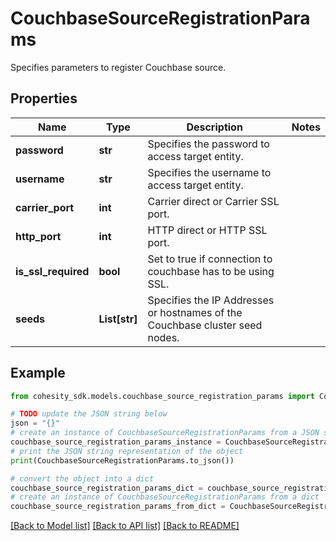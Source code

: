 # CouchbaseSourceRegistrationParams

Specifies parameters to register Couchbase source.

## Properties

Name | Type | Description | Notes
------------ | ------------- | ------------- | -------------
**password** | **str** | Specifies the password to access target entity. | 
**username** | **str** | Specifies the username to access target entity. | 
**carrier_port** | **int** | Carrier direct or Carrier SSL port. | 
**http_port** | **int** | HTTP direct or HTTP SSL port. | 
**is_ssl_required** | **bool** | Set to true if connection to couchbase has to be using SSL. | 
**seeds** | **List[str]** | Specifies the IP Addresses or hostnames of the Couchbase cluster seed nodes. | 

## Example

```python
from cohesity_sdk.models.couchbase_source_registration_params import CouchbaseSourceRegistrationParams

# TODO update the JSON string below
json = "{}"
# create an instance of CouchbaseSourceRegistrationParams from a JSON string
couchbase_source_registration_params_instance = CouchbaseSourceRegistrationParams.from_json(json)
# print the JSON string representation of the object
print(CouchbaseSourceRegistrationParams.to_json())

# convert the object into a dict
couchbase_source_registration_params_dict = couchbase_source_registration_params_instance.to_dict()
# create an instance of CouchbaseSourceRegistrationParams from a dict
couchbase_source_registration_params_from_dict = CouchbaseSourceRegistrationParams.from_dict(couchbase_source_registration_params_dict)
```
[[Back to Model list]](../README.md#documentation-for-models) [[Back to API list]](../README.md#documentation-for-api-endpoints) [[Back to README]](../README.md)


